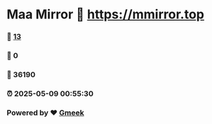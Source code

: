 # Maa Mirror :link: https://mmirror.top 
### :page_facing_up: [13](https://mmirror.top/tag.html) 
### :speech_balloon: 0 
### :hibiscus: 36190 
### :alarm_clock: 2025-05-09 00:55:30 
### Powered by :heart: [Gmeek](https://github.com/Meekdai/Gmeek)
